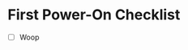 # First Power-On Checklist

<form name="power-on">
<ul class="task-list">
    <li class="task-list-item"><label class="task-list-control"><input type="checkbox"/><span class="task-list-indicator"></span>Woop</label></li>
</ul>

</form>

<script>
document.querySelectorAll("form").forEach(f => {
    f.addEventListener("change", (e) => {
        console.log(e);
    })
});
</script>